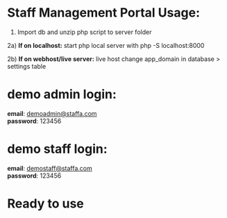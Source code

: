 # **Staff Management Portal Usage:**

1) Import db and unzip php script to server folder

2a) **If on localhost:**
 start php local server with php -S localhost:8000

2b) **If on webhost/live server:** live host change app_domain in database > settings table

# **demo admin login:**

**email**: demoadmin@staffa.com
<br>
**password**: 123456

# **demo staff login:**
**email**: demostaff@staffa.com
<br>
**password**: 123456

# **Ready to use**